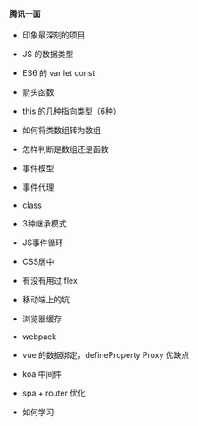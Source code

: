 #### 腾讯一面

- 印象最深刻的项目

- JS 的数据类型

- ES6 的 var let const 

- 箭头函数

- this 的几种指向类型（6种）

- 如何将类数组转为数组

- 怎样判断是数组还是函数

- 事件模型

- 事件代理

- class

- 3种继承模式

- JS事件循环

- CSS居中

- 有没有用过 flex

- 移动端上的坑

- 浏览器缓存

- webpack

- vue 的数据绑定，defineProperty    Proxy 优缺点

- koa 中间件

- spa + router 优化

- 如何学习



